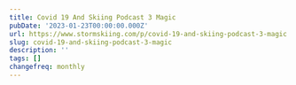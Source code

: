 ```yaml
---
title: Covid 19 And Skiing Podcast 3 Magic
pubDate: '2023-01-23T00:00:00.000Z'
url: https://www.stormskiing.com/p/covid-19-and-skiing-podcast-3-magic
slug: covid-19-and-skiing-podcast-3-magic
description: ''
tags: []
changefreq: monthly
---
```


<!-- Add post content below -->
